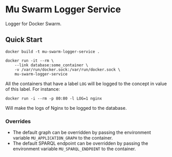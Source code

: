 Mu Swarm Logger Service
=======================

Logger for Docker Swarm.

Quick Start
-----------

```
docker build -t mu-swarm-logger-service .

docker run -it --rm \
    --link database:some_container \
    -v /var/run/docker.sock:/var/run/docker.sock \
    mu-swarm-logger-service
```

All the containers that have a label `LOG` will be logged to the concept in
value of this label. For instance:

```
docker run -i --rm -p 80:80 -l LOG=1 nginx
```

Will make the logs of Nginx to be logged to the database.


### Overrides

 *  The default graph can be overridden by passing the environment variable
    `MU_APPLICATION_GRAPH` to the container.
 *  The default SPARQL endpoint can be overridden by passing the environment
    variable `MU_SPARQL_ENDPOINT` to the container.
